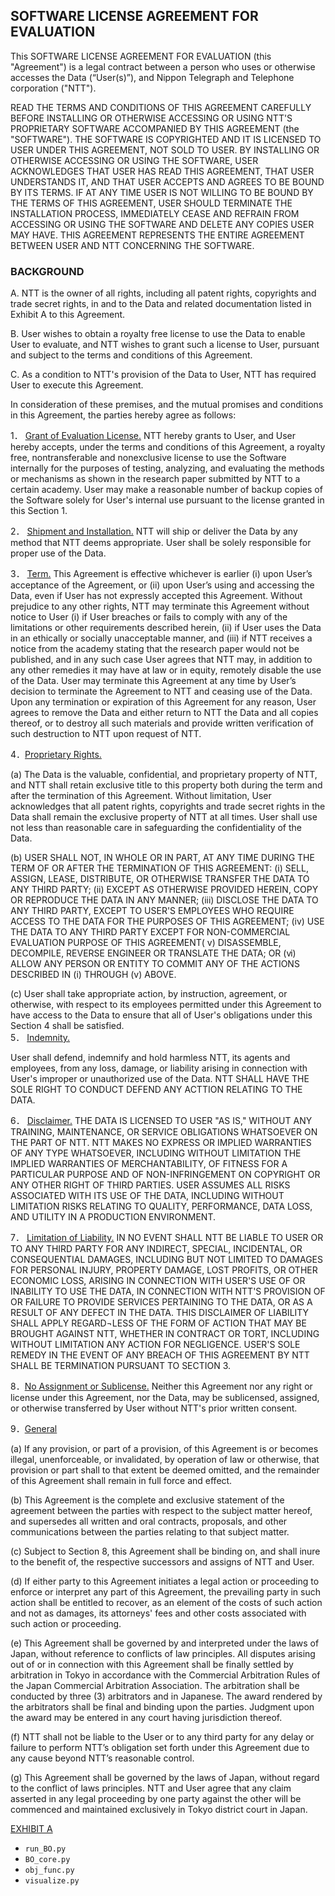 ## SOFTWARE LICENSE AGREEMENT FOR EVALUATION

This SOFTWARE LICENSE AGREEMENT FOR EVALUATION (this "Agreement") is a legal contract between a person who uses or otherwise accesses the Data (“User(s)”), and Nippon Telegraph and Telephone corporation ("NTT").

READ THE TERMS AND CONDITIONS OF THIS AGREEMENT CAREFULLY BEFORE INSTALLING OR OTHERWISE ACCESSING OR USING NTT'S PROPRIETARY SOFTWARE ACCOMPANIED BY THIS AGREEMENT (the "SOFTWARE"). THE SOFTWARE IS COPYRIGHTED AND IT IS LICENSED TO USER UNDER THIS AGREEMENT, NOT SOLD TO USER. 
BY INSTALLING OR OTHERWISE ACCESSING OR USING THE SOFTWARE, USER ACKNOWLEDGES THAT USER HAS READ THIS AGREEMENT, THAT USER UNDERSTANDS IT, AND THAT USER ACCEPTS AND AGREES TO BE BOUND BY ITS TERMS. 
IF AT ANY TIME USER IS NOT WILLING TO BE BOUND BY THE TERMS OF THIS AGREEMENT, USER SHOULD TERMINATE THE INSTALLATION PROCESS, IMMEDIATELY CEASE AND REFRAIN FROM ACCESSING OR USING THE SOFTWARE AND DELETE ANY COPIES USER MAY HAVE. 
THIS AGREEMENT REPRESENTS THE ENTIRE AGREEMENT BETWEEN USER AND NTT CONCERNING THE SOFTWARE.

 
### BACKGROUND
A.	NTT is the owner of all rights, including all patent rights, copyrights and trade secret rights, in and to the Data and related documentation listed in Exhibit A to this Agreement.

B.	User wishes to obtain a royalty free license to use the Data to enable User to evaluate, and NTT wishes to grant such a license to User, pursuant and subject to the terms and conditions of this Agreement.

C.	As a condition to NTT's provision of the Data to User, NTT has required User to execute this Agreement.

In consideration of these premises, and the mutual promises and conditions in this Agreement, the parties hereby agree as follows:

1．	<u>Grant of Evaluation License.</u>  	NTT hereby grants to User, and User hereby accepts, under the terms and conditions of this Agreement, a royalty free, nontransferable and nonexclusive license to use the Software internally for the purposes of testing, analyzing, and evaluating the methods or mechanisms as shown in the research paper submitted by NTT to a certain academy. User may make a reasonable number of backup copies of the Software solely for User's internal use pursuant to the license granted in this Section 1.

2． <u>Shipment and Installation.</u>  NTT will ship or deliver the Data by any method that NTT deems appropriate. User shall be solely responsible for proper use of the Data.

3． <u>Term.</u>  This Agreement is effective whichever is earlier (i) upon User’s acceptance of the Agreement, or (ii) upon User’s using and accessing the Data, even if User has not expressly accepted this Agreement. Without prejudice to any other rights, NTT may terminate this Agreement without notice to User (i) if User breaches or fails to comply with any of the limitations or other requirements described herein, (ii) if User uses the Data in an ethically or socially unacceptable manner, and (iii) if NTT receives a notice from the academy stating that the research paper would not be published, and in any such case User agrees that NTT may, in addition to any other remedies it may have at law or in equity, remotely disable the use of the Data. User may terminate this Agreement at any time by User’s decision to terminate the Agreement to NTT and ceasing use of the Data. Upon any termination or expiration of this Agreement for any reason, User agrees to remove the Data and either return to NTT the Data and all copies thereof, or to destroy all such materials and provide written verification of such destruction to NTT upon request of NTT. 

4．<u>Proprietary Rights.</u>

 (a) The Data is the valuable, confidential, and proprietary property of NTT, and NTT shall retain exclusive title to this property both during the term and after the termination of this Agreement.  Without limitation, User acknowledges that all patent rights, copyrights and trade secret rights in the Data shall remain the exclusive property of NTT at all times. User shall use not less than reasonable care in safeguarding the confidentiality of the Data. 

(b)	USER SHALL NOT, IN WHOLE OR IN PART, AT ANY TIME DURING THE TERM OF OR AFTER THE TERMINATION OF THIS AGREEMENT: (i) SELL, ASSIGN, LEASE, DISTRIBUTE, OR OTHERWISE TRANSFER THE DATA TO ANY THIRD PARTY; (ii) EXCEPT AS OTHERWISE PROVIDED HEREIN, COPY OR REPRODUCE THE DATA IN ANY MANNER; (iii) DISCLOSE THE DATA TO ANY THIRD PARTY, EXCEPT TO USER'S EMPLOYEES WHO REQUIRE ACCESS TO THE DATA FOR THE PURPOSES OF THIS AGREEMENT; (iv) USE THE DATA TO ANY THIRD PARTY EXCEPT FOR NON-COMMERCIAL EVALUATION PURPOSE OF THIS AGREEMENT( v) DISASSEMBLE, DECOMPILE, REVERSE ENGINEER OR TRANSLATE THE DATA; OR (ⅵ) ALLOW ANY PERSON OR ENTITY TO COMMIT ANY OF THE ACTIONS DESCRIBED IN (i) THROUGH (v) ABOVE.

(c)	User shall take appropriate action, by instruction, agreement, or otherwise, with respect to its employees permitted under this Agreement to have access to the Data to ensure that all of User's obligations under this Section 4 shall be satisfied.  
5． <u>Indemnity.</u>

  User shall defend, indemnify and hold harmless NTT, its agents and employees, from any loss, damage, or liability arising in connection with User's improper or unauthorized use of the Data. NTT SHALL HAVE THE SOLE RIGHT TO CONDUCT DEFEND ANY ACTTION RELATING TO THE DATA.

6． <u>Disclaimer.</u>  THE DATA IS LICENSED TO USER "AS IS," WITHOUT ANY TRAINING, MAINTENANCE, OR SERVICE OBLIGATIONS WHATSOEVER ON THE PART OF NTT. NTT MAKES NO EXPRESS OR IMPLIED WARRANTIES OF ANY TYPE WHATSOEVER, INCLUDING WITHOUT LIMITATION THE IMPLIED WARRANTIES OF MERCHANTABILITY, OF FITNESS FOR A PARTICULAR PURPOSE AND OF NON-INFRINGEMENT ON COPYRIGHT OR ANY OTHER RIGHT OF THIRD PARTIES.  USER ASSUMES ALL RISKS ASSOCIATED WITH ITS USE OF THE DATA, INCLUDING WITHOUT LIMITATION RISKS RELATING TO QUALITY, PERFORMANCE, DATA LOSS, AND UTILITY IN A PRODUCTION ENVIRONMENT. 

7． <u>Limitation of Liability.</u>  IN NO EVENT SHALL NTT BE LIABLE TO USER OR TO ANY THIRD PARTY FOR ANY INDIRECT, SPECIAL, INCIDENTAL, OR CONSEQUENTIAL DAMAGES, INCLUDING BUT NOT LIMITED TO DAMAGES FOR PERSONAL INJURY, PROPERTY DAMAGE, LOST PROFITS, OR OTHER ECONOMIC LOSS, ARISING IN CONNECTION WITH USER'S USE OF OR INABILITY TO USE THE DATA, IN CONNECTION WITH NTT'S PROVISION OF OR FAILURE TO PROVIDE SERVICES PERTAINING TO THE DATA, OR AS A RESULT OF ANY DEFECT IN THE DATA.  THIS DISCLAIMER OF LIABILITY SHALL APPLY REGARD¬LESS OF THE FORM OF ACTION THAT MAY BE BROUGHT AGAINST NTT, WHETHER IN CONTRACT OR TORT, INCLUDING WITHOUT LIMITATION ANY ACTION FOR NEGLIGENCE.  USER'S SOLE REMEDY IN THE EVENT OF ANY BREACH OF THIS AGREEMENT BY NTT SHALL BE TERMINATION PURSUANT TO SECTION 3.

8．<u>No Assignment or Sublicense.</u>  Neither this Agreement nor any right or license under this Agreement, nor the Data, may be sublicensed, assigned, or otherwise transferred by User without NTT's prior written consent.

9．<u>General</u>

(a)	If any provision, or part of a provision, of this Agreement is or becomes illegal, unenforceable, or invalidated, by operation of law or otherwise, that provision or part shall to that extent be deemed omitted, and the remainder of this Agreement shall remain in full force and effect.

(b)	This Agreement is the complete and exclusive statement of the agreement between the parties with respect to the subject matter hereof, and supersedes all written and oral contracts, proposals, and other communications between the parties relating to that subject matter.  

(c)	Subject to Section 8, this Agreement shall be binding on, and shall inure to the benefit of, the respective successors and assigns of NTT and User.  

(d)	If either party to this Agreement initiates a legal action or proceeding to enforce or interpret any part of this Agreement, the prevailing party in such action shall be entitled to recover, as an element of the costs of such action and not as damages, its attorneys' fees and other costs associated with such action or proceeding.

(e)	This Agreement shall be governed by and interpreted under the laws of Japan, without reference to conflicts of law principles. All disputes arising out of or in connection with this Agreement shall be finally settled by arbitration in Tokyo in accordance with the Commercial Arbitration Rules of the Japan Commercial Arbitration Association.  The arbitration shall be conducted by three (3) arbitrators and in Japanese. The award rendered by the arbitrators shall be final and binding upon the parties. Judgment upon the award may be entered in any court having jurisdiction thereof.

(f) NTT shall not be liable to the User or to any third party for any delay or failure to perform NTT’s obligation set forth under this Agreement due to any cause beyond NTT’s reasonable control.

(g)	This Agreement shall be governed by the laws of Japan, without regard to the conflict of laws principles.  NTT and User agree that any claim asserted in any legal proceeding by one party against the other will be commenced and maintained exclusively in Tokyo district court in Japan.
 

<u>EXHIBIT A</u>
* `run_BO.py`
* `BO_core.py` 
* `obj_func.py` 
* `visualize.py` 